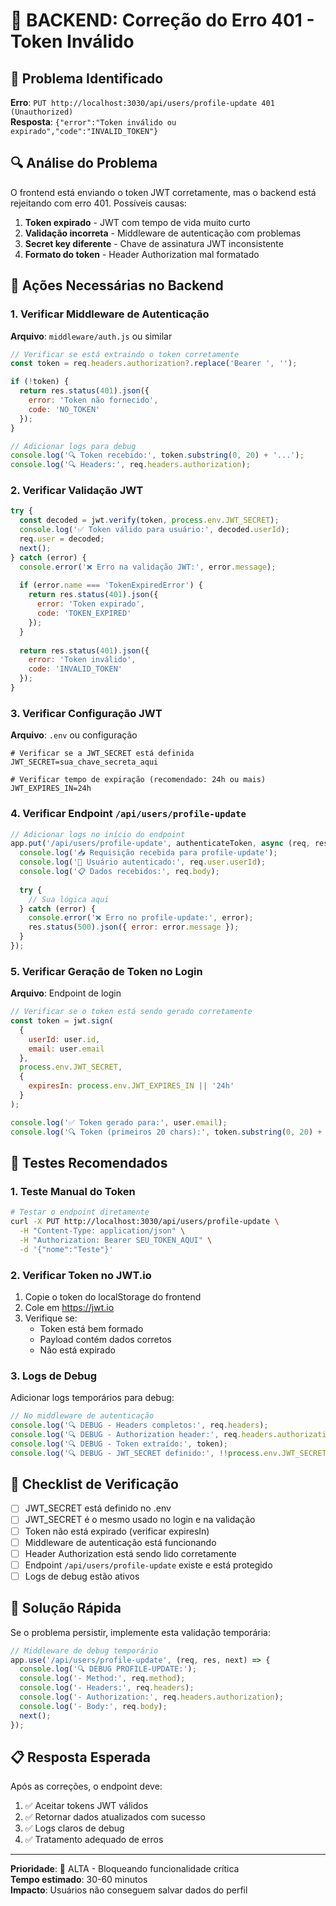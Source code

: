 # 🔧 BACKEND: Correção do Erro 401 - Token Inválido

## 🚨 Problema Identificado

**Erro**: `PUT http://localhost:3030/api/users/profile-update 401 (Unauthorized)`  
**Resposta**: `{"error":"Token inválido ou expirado","code":"INVALID_TOKEN"}`

## 🔍 Análise do Problema

O frontend está enviando o token JWT corretamente, mas o backend está rejeitando com erro 401. Possíveis causas:

1. **Token expirado** - JWT com tempo de vida muito curto
2. **Validação incorreta** - Middleware de autenticação com problemas
3. **Secret key diferente** - Chave de assinatura JWT inconsistente
4. **Formato do token** - Header Authorization mal formatado

## 🎯 Ações Necessárias no Backend

### 1. Verificar Middleware de Autenticação

**Arquivo**: `middleware/auth.js` ou similar

```javascript
// Verificar se está extraindo o token corretamente
const token = req.headers.authorization?.replace('Bearer ', '');

if (!token) {
  return res.status(401).json({ 
    error: 'Token não fornecido', 
    code: 'NO_TOKEN' 
  });
}

// Adicionar logs para debug
console.log('🔍 Token recebido:', token.substring(0, 20) + '...');
console.log('🔍 Headers:', req.headers.authorization);
```

### 2. Verificar Validação JWT

```javascript
try {
  const decoded = jwt.verify(token, process.env.JWT_SECRET);
  console.log('✅ Token válido para usuário:', decoded.userId);
  req.user = decoded;
  next();
} catch (error) {
  console.error('❌ Erro na validação JWT:', error.message);
  
  if (error.name === 'TokenExpiredError') {
    return res.status(401).json({ 
      error: 'Token expirado', 
      code: 'TOKEN_EXPIRED' 
    });
  }
  
  return res.status(401).json({ 
    error: 'Token inválido', 
    code: 'INVALID_TOKEN' 
  });
}
```

### 3. Verificar Configuração JWT

**Arquivo**: `.env` ou configuração

```env
# Verificar se a JWT_SECRET está definida
JWT_SECRET=sua_chave_secreta_aqui

# Verificar tempo de expiração (recomendado: 24h ou mais)
JWT_EXPIRES_IN=24h
```

### 4. Verificar Endpoint `/api/users/profile-update`

```javascript
// Adicionar logs no início do endpoint
app.put('/api/users/profile-update', authenticateToken, async (req, res) => {
  console.log('📥 Requisição recebida para profile-update');
  console.log('👤 Usuário autenticado:', req.user.userId);
  console.log('📋 Dados recebidos:', req.body);
  
  try {
    // Sua lógica aqui
  } catch (error) {
    console.error('❌ Erro no profile-update:', error);
    res.status(500).json({ error: error.message });
  }
});
```

### 5. Verificar Geração de Token no Login

**Arquivo**: Endpoint de login

```javascript
// Verificar se o token está sendo gerado corretamente
const token = jwt.sign(
  { 
    userId: user.id, 
    email: user.email 
  },
  process.env.JWT_SECRET,
  { 
    expiresIn: process.env.JWT_EXPIRES_IN || '24h' 
  }
);

console.log('✅ Token gerado para:', user.email);
console.log('🔍 Token (primeiros 20 chars):', token.substring(0, 20) + '...');
```

## 🧪 Testes Recomendados

### 1. Teste Manual do Token

```bash
# Testar o endpoint diretamente
curl -X PUT http://localhost:3030/api/users/profile-update \
  -H "Content-Type: application/json" \
  -H "Authorization: Bearer SEU_TOKEN_AQUI" \
  -d '{"nome":"Teste"}'
```

### 2. Verificar Token no JWT.io

1. Copie o token do localStorage do frontend
2. Cole em https://jwt.io
3. Verifique se:
   - Token está bem formado
   - Payload contém dados corretos
   - Não está expirado

### 3. Logs de Debug

Adicionar logs temporários para debug:

```javascript
// No middleware de autenticação
console.log('🔍 DEBUG - Headers completos:', req.headers);
console.log('🔍 DEBUG - Authorization header:', req.headers.authorization);
console.log('🔍 DEBUG - Token extraído:', token);
console.log('🔍 DEBUG - JWT_SECRET definido:', !!process.env.JWT_SECRET);
```

## 🎯 Checklist de Verificação

- [ ] JWT_SECRET está definido no .env
- [ ] JWT_SECRET é o mesmo usado no login e na validação
- [ ] Token não está expirado (verificar expiresIn)
- [ ] Middleware de autenticação está funcionando
- [ ] Header Authorization está sendo lido corretamente
- [ ] Endpoint `/api/users/profile-update` existe e está protegido
- [ ] Logs de debug estão ativos

## 🚀 Solução Rápida

Se o problema persistir, implemente esta validação temporária:

```javascript
// Middleware de debug temporário
app.use('/api/users/profile-update', (req, res, next) => {
  console.log('🔍 DEBUG PROFILE-UPDATE:');
  console.log('- Method:', req.method);
  console.log('- Headers:', req.headers);
  console.log('- Authorization:', req.headers.authorization);
  console.log('- Body:', req.body);
  next();
});
```

## 📋 Resposta Esperada

Após as correções, o endpoint deve:

1. ✅ Aceitar tokens JWT válidos
2. ✅ Retornar dados atualizados com sucesso
3. ✅ Logs claros de debug
4. ✅ Tratamento adequado de erros

---

**Prioridade**: 🔴 ALTA - Bloqueando funcionalidade crítica  
**Tempo estimado**: 30-60 minutos  
**Impacto**: Usuários não conseguem salvar dados do perfil